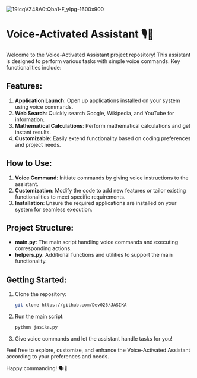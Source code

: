 ![19IcqVZ48A0tQba1-F_yIpg-1600x900](https://github.com/Dev026/JASIKA/assets/98211980/7dea883d-f57b-4bcb-bfd0-80f23b582e16)

# Voice-Activated Assistant 🎙️🤖

Welcome to the Voice-Activated Assistant project repository! This assistant is designed to perform various tasks with simple voice commands. Key functionalities include:

## Features:

1. **Application Launch**: Open up applications installed on your system using voice commands.
2. **Web Search**: Quickly search Google, Wikipedia, and YouTube for information.
3. **Mathematical Calculations**: Perform mathematical calculations and get instant results.
4. **Customizable**: Easily extend functionality based on coding preferences and project needs.

## How to Use:

1. **Voice Command**: Initiate commands by giving voice instructions to the assistant.
2. **Customization**: Modify the code to add new features or tailor existing functionalities to meet specific requirements.
3. **Installation**: Ensure the required applications are installed on your system for seamless execution.

## Project Structure:

- **main.py**: The main script handling voice commands and executing corresponding actions.
- **helpers.py**: Additional functions and utilities to support the main functionality.

## Getting Started:

1. Clone the repository:

    ```bash
    git clone https://github.com/Dev026/JASIKA
    ```

2. Run the main script:

    ```bash
    python jasika.py
    ```

3. Give voice commands and let the assistant handle tasks for you!

Feel free to explore, customize, and enhance the Voice-Activated Assistant according to your preferences and needs.

Happy commanding! 🗣️🤖
